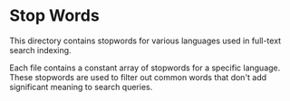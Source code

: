 # Stop Words

This directory contains stopwords for various languages used in full-text search indexing.

Each file contains a constant array of stopwords for a specific language. These stopwords are used to filter out common words that don't add significant meaning to search queries.
